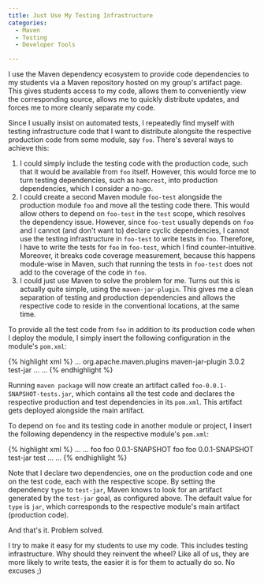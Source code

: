 ```yaml
---
title: Just Use My Testing Infrastructure
categories:
  - Maven
  - Testing
  - Developer Tools

---
```


I use the Maven dependency ecosystem to provide code dependencies to my students via a Maven repository hosted on my group's artifact page. This gives students access to my code, allows them to conveniently view the corresponding source, allows me to quickly distribute updates, and forces me to more cleanly separate my code.

Since I usually insist on automated tests, I repeatedly find myself with testing infrastructure code that I want to distribute alongsite the respective production code from some module, say `foo`. There's several ways to achieve this:

1. I could simply include the testing code with the production code, such that it would be available from `foo` itself. However, this would force me to turn testing dependencies, such as `hamcrest`, into production dependencies, which I consider a no-go.
2. I could create a second Maven module `foo-test` alongside the production module `foo` and move all the testing code there. This would allow others to depend on `foo-test` in the `test` scope, which resolves the dependency issue. However, since `foo-test` usually depends on `foo` and I cannot (and don't want to) declare cyclic dependencies, I cannot use the testing infrastructure in `foo-test` to write tests in `foo`. Therefore, I have to write the tests for `foo` in `foo-test`, which I find counter-intuitive. Moreover, it breaks code coverage measurement, because this happens module-wise in Maven, such that running the tests in `foo-test` does not add to the coverage of the code in `foo`.
3. I could just use Maven to solve the problem for me. Turns out this is actually quite simple, using the `maven-jar-plugin`. This gives me a clean separation of testing and production dependencies and allows the respective code to reside in the conventional locations, at the same time.

To provide all the test code from `foo` in addition to its production code when I deploy the module, I simply insert the following configuration in the module's `pom.xml`:

{% highlight xml %}
<project>
  ...
  <build>
    <plugins>
      <plugin>
        <groupId>org.apache.maven.plugins</groupId>
        <artifactId>maven-jar-plugin</artifactId>
        <!-- Change to the version that fits your environment! -->
        <version>3.0.2</version>
        <executions>
          <execution>
            <goals>
              <!-- Deploy test code as a separate artifact. -->
              <goal>test-jar</goal>
            </goals>
          </execution>
        </executions>
      </plugin>
      ...
    </plugins>
    ...
  </build>
</project>
{% endhighlight %}

Running `maven package` will now create an artifact called `foo-0.0.1-SNAPSHOT-tests.jar`, which contains all the test code and declares the respective production and test dependencies in its `pom.xml`. This artifact gets deployed alongside the main artifact.

To depend on `foo` and its testing code in another module or project, I insert the following dependency in the respective module's `pom.xml`:

{% highlight xml %}
<project>
  ...
  <dependencies>
    ...
    <dependency>
      <groupId>foo</groupId>
      <artifactId>foo</artifactId>
      <version>0.0.1-SNAPSHOT</version>
    </dependency>
    <dependency>
      <groupId>foo</groupId>
      <artifactId>foo</artifactId>
      <version>0.0.1-SNAPSHOT</version>
      <type>test-jar</type>
      <scope>test</scope>
    </dependency>
    ...
  </dependencies>
  ...
</project>
{% endhighlight %}

Note that I declare two dependencies, one on the production code and one on the test code, each with the respective scope. By setting the dependency `type` to `test-jar`, Maven knows to look for an artifact generated by the `test-jar` goal, as configured above. The default value for `type` is `jar`, which corresponds to the respective module's main artifact (production code).

And that's it. Problem solved.

I try to make it easy for my students to use my code. This includes testing infrastructure. Why should they reinvent the wheel? Like all of us, they are more likely to write tests, the easier it is for them to actually do so. No excuses ;)
